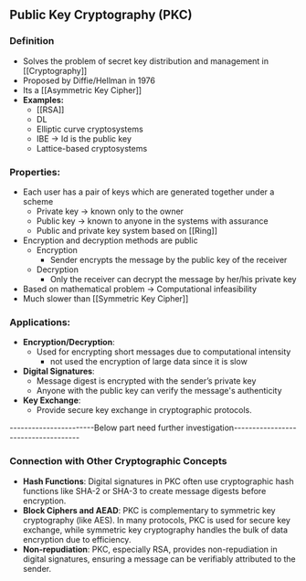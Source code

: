 ## Public Key Cryptography (PKC) 

### Definition
- Solves the problem of secret key distribution and management in [[Cryptography]]
- Proposed by Diffie/Hellman in 1976
- Its a  [[Asymmetric Key Cipher]]
- **Examples:**
    - [[RSA]]
    - DL
    - Elliptic curve cryptosystems 
    - IBE -\> Id is the public key
    - Lattice-based cryptosystems 
### Properties:
- Each user has a pair of keys which are generated together under a scheme 
	- Private key -> known only to the owner
	- Public key -> known to anyone in the systems with assurance 
	- Public and private key system based on [[Ring]]
 - Encryption and decryption methods are public 
	 - Encryption
		 - Sender encrypts the message by the public key of the receiver 
	- Decryption
		- Only the receiver can decrypt the message by her/his private key 
- Based on mathematical problem -> Computational infeasibility 
- Much slower than [[Symmetric Key Cipher]]
### Applications:
- **Encryption/Decryption**: 
	- Used for encrypting short messages due to computational intensity
		- not used the encryption of large data since it is slow
- **Digital Signatures**: 
	- Message digest is encrypted with the sender’s private key
	- Anyone with the public key can verify the message's authenticity
- **Key Exchange**: 
	- Provide secure key exchange in cryptographic protocols.

-----------------------Below part need further investigation------------------------------------
### Connection with Other Cryptographic Concepts
- **Hash Functions**: Digital signatures in PKC often use cryptographic hash functions like SHA-2 or SHA-3 to create message digests before encryption.
- **Block Ciphers and AEAD**: PKC is complementary to symmetric key cryptography (like AES). In many protocols, PKC is used for secure key exchange, while symmetric key cryptography handles the bulk of data encryption due to efficiency.
- **Non-repudiation**: PKC, especially RSA, provides non-repudiation in digital signatures, ensuring a message can be verifiably attributed to the sender.